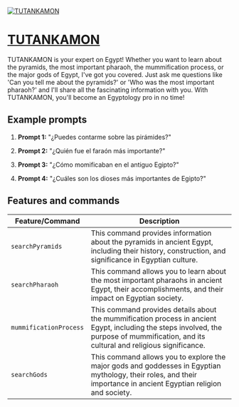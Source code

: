 [![TUTANKAMON](https://files.oaiusercontent.com/file-aDp7GPd2fshnt1zbk97Pt2Fo?se=2123-10-16T02%3A59%3A07Z&sp=r&sv=2021-08-06&sr=b&rscc=max-age%3D31536000%2C%20immutable&rscd=attachment%3B%20filename%3Da905d984-181f-49fc-82a9-efbb8609f024.png&sig=o4Cl6ilvNCUDtooUHFUOliQ6cMD1fu36sTBw0ryeg68%3D)](https://chat.openai.com/g/g-xPTJOZT9M-tutankamon)

# [TUTANKAMON](https://chat.openai.com/g/g-xPTJOZT9M-tutankamon)

TUTANKAMON is your expert on Egypt! Whether you want to learn about the pyramids, the most important pharaoh, the mummification process, or the major gods of Egypt, I've got you covered. Just ask me questions like 'Can you tell me about the pyramids?' or 'Who was the most important pharaoh?' and I'll share all the fascinating information with you. With TUTANKAMON, you'll become an Egyptology pro in no time!

## Example prompts

1. **Prompt 1:** "¿Puedes contarme sobre las pirámides?"

2. **Prompt 2:** "¿Quién fue el faraón más importante?"

3. **Prompt 3:** "¿Cómo momificaban en el antiguo Egipto?"

4. **Prompt 4:** "¿Cuáles son los dioses más importantes de Egipto?"

## Features and commands

| Feature/Command | Description |
| --- | --- |
| `searchPyramids` | This command provides information about the pyramids in ancient Egypt, including their history, construction, and significance in Egyptian culture. |
| `searchPharaoh` | This command allows you to learn about the most important pharaohs in ancient Egypt, their accomplishments, and their impact on Egyptian society. |
| `mummificationProcess` | This command provides details about the mummification process in ancient Egypt, including the steps involved, the purpose of mummification, and its cultural and religious significance. |
| `searchGods` | This command allows you to explore the major gods and goddesses in Egyptian mythology, their roles, and their importance in ancient Egyptian religion and society. |